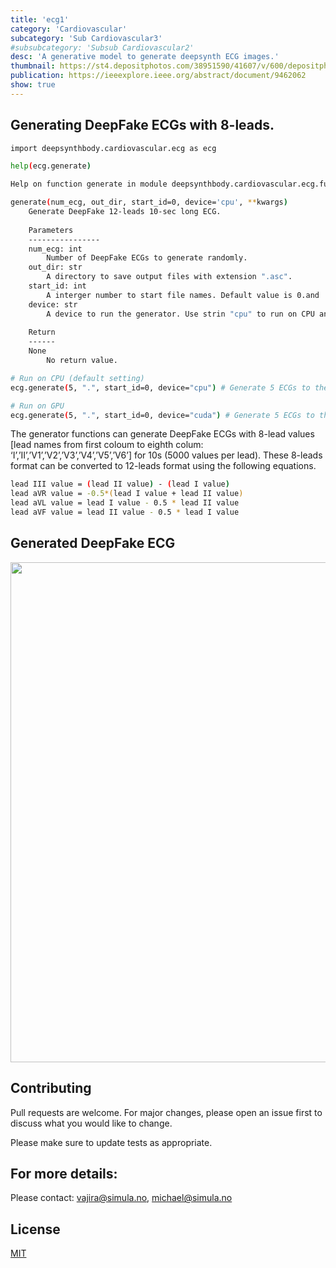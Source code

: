 ```yaml
---
title: 'ecg1'
category: 'Cardiovascular'
subcategory: 'Sub Cardiovascular3'
#subsubcategory: 'Subsub Cardiovascular2'
desc: 'A generative model to generate deepsynth ECG images.'
thumbnail: https://st4.depositphotos.com/38951590/41607/v/600/depositphotos_416070486-stock-illustration-heart-beat-black-background.jpg
publication: https://ieeexplore.ieee.org/abstract/document/9462062
show: true
---
```


## Generating DeepFake ECGs with 8-leads.

```bash
import deepsynthbody.cardiovascular.ecg as ecg

help(ecg.generate)

Help on function generate in module deepsynthbody.cardiovascular.ecg.functions:

generate(num_ecg, out_dir, start_id=0, device='cpu', **kwargs)
    Generate DeepFake 12-leads 10-sec long ECG.
    
    Parameters
    ----------------
    num_ecg: int
        Number of DeepFake ECGs to generate randomly.
    out_dir: str
        A directory to save output files with extension ".asc". 
    start_id: int 
        A interger number to start file names. Default value is 0.and
    device: str
        A device to run the generator. Use strin "cpu" to run on CPU and "cuda" to run on a GPU. 
    
    Return
    ------
    None
        No return value.

# Run on CPU (default setting)
ecg.generate(5, ".", start_id=0, device="cpu") # Generate 5 ECGs to the current folder starting from id=0

# Run on GPU 
ecg.generate(5, ".", start_id=0, device="cuda") # Generate 5 ECGs to the current folder starting from id=0
```
The generator functions can generate DeepFake ECGs with 8-lead values [lead names from first coloum to eighth colum: ‘I’,’II’,’V1’,’V2’,’V3’,’V4’,’V5’,’V6’] for 10s (5000 values per lead). These 8-leads format can be converted to 12-leads format using the following equations.

```bash
lead III value = (lead II value) - (lead I value)
lead aVR value = -0.5*(lead I value + lead II value)
lead aVL value = lead I value - 0.5 * lead II value
lead aVF value = lead II value - 0.5 * lead I value
```

## Generated DeepFake ECG
<img src="https://deepsynthbody.org/images/ecg_fake.png" width="800" />

## Contributing
Pull requests are welcome. For major changes, please open an issue first to discuss what you would like to change.

Please make sure to update tests as appropriate.

## For more details: 
Please contact: vajira@simula.no, michael@simula.no

## License
[MIT](https://choosealicense.com/licenses/mit/)